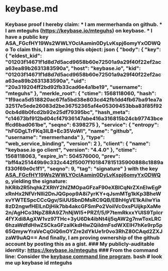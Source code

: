 # keybase.md
### Keybase proof  I hereby claim:    * I am mermerhanda on github.   * I am mteguhs (https://keybase.io/mteguhs) on keybase.   * I have a public key ASA_FGcfHY19Ws2WWLYOclAamin0DyLvKspj6omyYxODWQo  To claim this, I am signing this object:  json {   "body": {     "key": {       "eldest_kid": "01203f14671f1d8d7d5acd9658b60e72501a9a29f40f22ef2aca63ea89b2631383590a",       "host": "keybase.io",       "kid": "01203f14671f1d8d7d5acd9658b60e72501a9a29f40f22ef2aca63ea89b2631383590a",       "uid": "20a319204ff2bd92fb33cad6e4a1be19",       "username": "mteguhs"     },     "merkle_root": {       "ctime": 1568118060,       "hash": "1f9aca5d518820ac67fa5bd38e803cd42fb1dd4fb67ba91ea7a32517e5ede26083d2be36752365af4e05309453bba83f85f920cb4d8b0fcd2b92e25df79395bc",       "hash_meta": "c14673bf912bd04cf47936147abe416a316815b24cb97743bceffcd6bad061be",       "seqno": 6398275     },     "service": {       "entropy": "hFGDgLTrFKq3lLB+Ec35VoWl",       "name": "github",       "username": "mermerhanda"     },     "type": "web_service_binding",     "version": 2   },   "client": {     "name": "keybase.io go client",     "version": "4.4.0"   },   "ctime": 1568118063,   "expire_in": 504576000,   "prev": "bff4a251449b9c332c442f5007f101847815135900888c1889af330f69e0c1f1",   "seqno": 9,   "tag": "signature" }   with the key [ASA_FGcfHY19Ws2WWLYOclAamin0DyLvKspj6omyYxODWQo](https://keybase.io/mteguhs), yielding the signature:   hKRib2R5hqhkZXRhY2hlZMOpaGFzaF90eXBlCqNrZXnEIwEgPxRnHx2NfVrNlli2DnJQGpop9A8i7yrKY+qJsmMTg1kKp3BheWxvYWTESpcCCcQgv/SiUUSbnDMsRC9QB/EBhHgVE1kAiIwYia8zD2ngwfHEILnDjHik7bb4akcGFSmPo2VoilVc0xsPUijkpXaMe2n/AgHCo3NpZ8RA9Z7nNjWl5+PRZf/5/P7temRkxxYUlS9Tplcr4fYXdi8AgXW1vz97THc+3yU6Dk4ibNt4ij5qAW2g7nwToxLRC6hzaWdfdHlwZSCkaGFzaIKkdHlwZQildmFsdWXEIH7hKe9rp5p65QmywYraVeCqOiQ6nOYZre2dYkUe1r0vo3RhZ80CAqd2ZXJzaW9uAQ==    And finally, I am proving ownership of the github account by posting this as a gist.  ### My publicly-auditable identity:  https://keybase.io/mteguhs  ### From the command line:  Consider the [keybase command line program](https://keybase.io/download).  bash # look me up keybase id mteguhs
